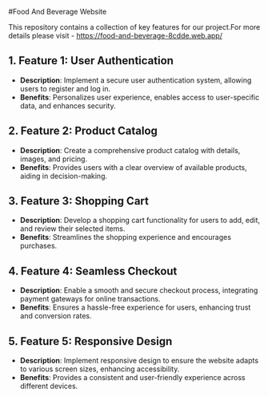 #Food And Beverage Website

This repository contains a collection of key features for our project.For more details please visit -
https://food-and-beverage-8cdde.web.app/

## 1. Feature 1: User Authentication

- **Description**: Implement a secure user authentication system, allowing users to register and log in.
- **Benefits**: Personalizes user experience, enables access to user-specific data, and enhances security.

## 2. Feature 2: Product Catalog

- **Description**: Create a comprehensive product catalog with details, images, and pricing.
- **Benefits**: Provides users with a clear overview of available products, aiding in decision-making.

## 3. Feature 3: Shopping Cart

- **Description**: Develop a shopping cart functionality for users to add, edit, and review their selected items.
- **Benefits**: Streamlines the shopping experience and encourages purchases.

## 4. Feature 4: Seamless Checkout

- **Description**: Enable a smooth and secure checkout process, integrating payment gateways for online transactions.
- **Benefits**: Ensures a hassle-free experience for users, enhancing trust and conversion rates.

## 5. Feature 5: Responsive Design

- **Description**: Implement responsive design to ensure the website adapts to various screen sizes, enhancing accessibility.
- **Benefits**: Provides a consistent and user-friendly experience across different devices.
